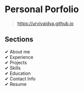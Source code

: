 # Personal Porfolio
>

> https://urvivaidya.github.io

## Sections
✔ About me\
✔ Experience\
✔ Projects \
✔ Skills \
✔ Education\
✔ Contact Info\
✔ Resume

